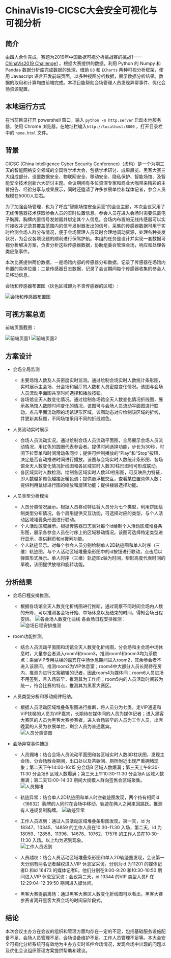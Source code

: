 # **ChinaVis19-CICSC大会安全可视化与可视分析**

## **简介**  
    
由四人合作完成。赛题为2019年中国数据可视分析挑战赛的挑战1—— [ChinaVis2019 Challenge1](http://www.chinavis.org/2019/challenge.html) 。根据大赛提供的数据，利用 Python 的 Numpy 和  Pandas 数据分析库完成数据的处理，借助 `D3` 和 `ECharts` 两种可视分析框架，使用 Javascript 语言开发前端页面，以多种视图分析数据，展示数据分析结果。数据的取用和计算均由前端完成。本项目能帮助会场管理人员发现异常事件、优化会场资源配置。

## **本地运行方式**

在当前目录打开 powershell 窗口，输入 `python -m http.server` 启动本地服务器，使用 Chrome 浏览器，在地址栏输入`http://localhost:8000` ，打开目录栏中的 `home.html` 文件。  


## **背景**
CICSC (China Intelligence Cyber Security Conference)（虚构）是一个为期三天的智能网络安全领域的全国性学术大会，包括学术研讨、成果展览、黑客大赛三大组成部分，设置数据安全、物联网安全、移动安全、隐私保护、智能场馆、及智能安全技术创新六大研讨主题。会议期间有多位资深专家和商业大咖带来精彩的主旨报告、经验分享与成果展示，同时还邀请了许多参展单位和媒体记者，参会人员规模在5000人左右。

为了加强会场管理，也为了呼应“智能场馆安全运营”的会议主题，本次会议采用了无线传感器技术获取参会人员的实时位置信息。参会人员在进入会场时需要佩戴电子胸牌，胸牌内置信号发射器并绑定其个人信息。会场内布置的无线传感器可以实时接收并记录其覆盖范围内的信号发射器发出的信号。采集的传感器数据可用于实时检测会场人群分布情况，便于会场管理人员及时合理地调动资源，处理各种突发状况，为会议各项议题的顺利进行保驾护航。本组的任务是设计并实现一套数据可视分析解决方案，负责分析这些传感器数据，协助组委会管理会场，响应和处理各类应急事件。 

本次比赛提供两份数据，一是场馆内部的传感器分布数据，记录了传感器在场馆内布置的具体位置；二是传感器日志数据，记录了会议期间每个传感器收集的参会人员移动信息。 
 
会场和传感器布置图（灰色区域即为不含传感器的区域）:

![会场和传感器布置图](images/会场和传感器布置图.jpg)


## **可视方案总览**  

 前端页面截图：

![前端页面1](images/前端页面1.png)
![前端页面2](images/前端页面2.png)

## **方案设计**

* 会场全局监测
  * 主要场馆人数及人员密度实时监测。通过绘制会场实时人数统计条形图，实时展示主会场、分会场和展厅的人数和人员密度变化情况。该图与会场人员流动平面图共享时间选择和播放按钮。
  * 各场馆全天人数变化情况。通过绘制各场馆全天人数变化情况折线图，展示各场馆人数随时间变化的情况。该图可与会场人员流动平面图进行联动，点击平面流动图的场馆矩形区域，该图动态对应绘制该区域的折线，并更新其标题，不同场馆采用不同的折线颜色。
  
* 人员流动实时展示
  * 会场人员流动实况。通过绘制会场人员流动平面图，全局展示会场人员流动情况，用红色的圆圈代表参会者。提供时间选择功能，步长为30秒，时间下拉菜单和时间滑动条同步；提供可控制播放的“Play”和“Stop”按钮，决定是否自动推进时间进行播放。该图与会场实时人数统计条形图、各场馆全天人数变化情况折线图和各区域实时人数3D柱形图均可形成联动。
  * 各区域实时人数检测。绘制各区域实时人数3D柱形图，可反映热力特征，即人数越多颜色越接近暖色调；提供悬浮框交互，查看某位置具体人数；提供利用鼠标进行图的缩放和旋转功能；提供楼层选择功能。

* 人员类型分析模块
  * 人员分类情况展示。根据人员移动特征将人员分为七个类型，利用饼图绘制类型分布情况，各个扇形提供交互功能，可选择对应的类型，与个人活动区域堆叠条形图进行联动。
  * 个人活动区域展示。根据传感器日志表对每个id绘制个人活动区域堆叠条形图，展示各参会人员在时序上的区域移动情况。该图可选择特定类型进行显示，提供翻页和id搜索功能。
  * 个人轨迹显示。对每个参会人员分别绘制单人2D轨迹图和单人时序（三维）轨迹图，与个人活动区域堆叠条形图中的id按钮进行联动，点击后以弹窗形式展示。单人时序（三维）轨迹图z轴为时间，矩形高度代表时间的早晚，该图提供放缩和旋转功能。

## **分析结果**

* 会场日程安排推测。
  * 根据各场馆全天人数变化折线图进行推断，通过观察不同时间会场内人数的升降，可以推测各会场开始、中场休息以及结束的时间，得知会场日程安排。
  ![各会场人数变化曲线](images/各会场人数变化曲线.png) 
  各会场日程安排推测：
  ![会场日程安排推测](images/会场日程安排推测.png)    

* room功能推测。
  * 结合人员流动平面图和场馆全天人数变化折线图，分会场和主会场中场休息时，大量参会者涌入room1和room3，推测room1和room3均为茶歇点；乘坐VIP专用扶梯的嘉宾在中场休息期间进入room2，其余参会者不进入该房间，推测room2为VIP休息室；room4中大部分人员长期待在房内，推测为进行文案编辑的记者，因此room4为媒体间；room6人员进场不用签到，且入场较早，推测其为工作间；room5内的人员活动时间较为统一，符合比赛的特点，推测其为黑客大赛区。

* 人员类型分析和移动规律归纳。
  * 根据人员活动区域堆叠条形图进行推断，将人员分为七类。走VIP通道和VIP扶梯的人员为VIP嘉宾，长期待在媒体间的人员为媒体记者；进入黑客大赛区的人员为黑客大赛参赛者，进入会场较早的人员为工作人员，出席晚宴的人员为参展单位，剩余人员为普通嘉宾。  
  ![人员分类饼图](images/人员分类饼图.png)

* 会场异常事件捕捉
  * 人员拥堵：结合会场人员流动平面图和各区域实时人数3D柱状图，发现主会场、分会场散会期间，出口处以及茶歇间、厕所附近出现严重拥堵现象；第二天下午14:00-16:15 分会场B 区域人数爆满；第三天上午9:30-11:30 分会场B 区域人数爆满；第三天上午10:30-11:30 分会场A 区域人数爆满；第二天13:00-14:30 期间大规模人群向签售会区域聚集。
  ![人员拥堵](images/人员拥堵.png)

  * 轨迹异常：结合单人2D轨迹图和单人时空轨迹图发现，两个持有相同id（16632）胸牌的人同时在会场中移动，轨迹在两人之间来回跳跃。推测有人违规复制胸牌。
  ![轨迹异常](images/轨迹异常.png)

  * 工作人员迟到：通过人员活动区域堆叠条形图发现，第一天，id 为18347、10345、14859 的工作人员在10:30-11:30 入场，第二天，id 为18059、12856、11396、14678、10762、17576 的工作人员在10:30-11:30 入场。以上均为迟到现象。  
  ![工作人员迟到](images/工作人员迟到.png)

  * 人员越权：结合人员活动区域堆叠条形图和单人2D轨迹图发现，会议第一天分别有两名记者越权进入VIP 休息室采访。分别为id 为11201 的媒体记者D 和id 16473 的媒体记者E，他们分别在9:00-9:20 和10:30-10:50 期间进入VIP 休息室采访；会议第二天，id:13344 的VIP 类型人员F 在12:29:04-12:39:50 期间进入媒体间。
  * 黑客大赛提前离场：通过黑客大赛区人数变化折线图可以看出，黑客大赛参赛者离开黑客大赛会场的时间呈阶段式。

## **结论**

本次会议主办方在会议的组织和管理方面均存在一定的不足，包括基础服务设施配备不足、会场人员管理不足、会场设备维护不足、工作人员管理不足等。本大会安全可视化分析系统可有效地为主办方实时监控会场情况，发现会场中出现的问题以及优化会议组织管理方案提供帮助和建议。




